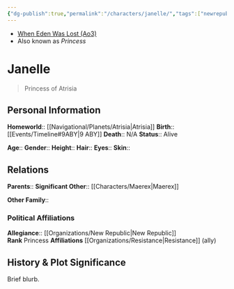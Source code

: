 ```yaml
---
{"dg-publish":true,"permalink":"/characters/janelle/","tags":["newrepublicsenate","resistance","princess","unfinished"],"noteIcon":"saber1"}
---
```


- [When Eden Was Lost (Ao3)](https://archiveofourown.org/works/19334440/chapters/45992584)
- Also known as *Princess*
# Janelle
>Princess of Atrisia

## Personal Information

**Homeworld**::  [[Navigational/Planets/Atrisia\|Atrisia]]
**Birth**::  [[Events/Timeline#9ABY\|9 ABY]]
**Death**::  N/A
**Status**::  Alive

**Age**:: 
**Gender**:: 
**Height**:: 
**Hair**:: 
**Eyes**:: 
**Skin**:: 

## Relations

**Parents**:: 
**Significant Other**::  [[Characters/Maerex\|Maerex]]

**Other Family**::

### Political Affiliations

**Allegiance**::  [[Organizations/New Republic\|New Republic]]  
**Rank**  Princess
**Affiliations**  [[Organizations/Resistance\|Resistance]] (ally)

## History & Plot Significance
Brief blurb.
